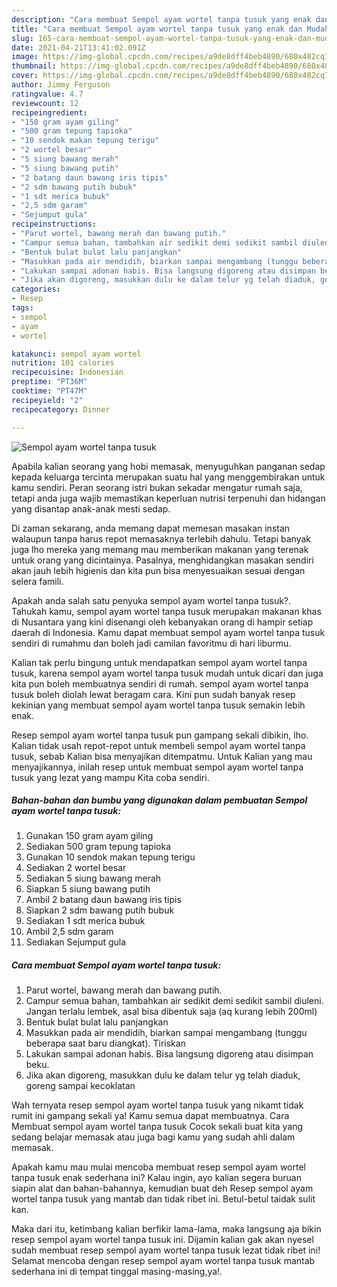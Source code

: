 ```yaml
---
description: "Cara membuat Sempol ayam wortel tanpa tusuk yang enak dan Mudah Dibuat"
title: "Cara membuat Sempol ayam wortel tanpa tusuk yang enak dan Mudah Dibuat"
slug: 165-cara-membuat-sempol-ayam-wortel-tanpa-tusuk-yang-enak-dan-mudah-dibuat
date: 2021-04-21T13:41:02.091Z
image: https://img-global.cpcdn.com/recipes/a9de8dff4beb4890/680x482cq70/sempol-ayam-wortel-tanpa-tusuk-foto-resep-utama.jpg
thumbnail: https://img-global.cpcdn.com/recipes/a9de8dff4beb4890/680x482cq70/sempol-ayam-wortel-tanpa-tusuk-foto-resep-utama.jpg
cover: https://img-global.cpcdn.com/recipes/a9de8dff4beb4890/680x482cq70/sempol-ayam-wortel-tanpa-tusuk-foto-resep-utama.jpg
author: Jimmy Ferguson
ratingvalue: 4.7
reviewcount: 12
recipeingredient:
- "150 gram ayam giling"
- "500 gram tepung tapioka"
- "10 sendok makan tepung terigu"
- "2 wortel besar"
- "5 siung bawang merah"
- "5 siung bawang putih"
- "2 batang daun bawang iris tipis"
- "2 sdm bawang putih bubuk"
- "1 sdt merica bubuk"
- "2,5 sdm garam"
- "Sejumput gula"
recipeinstructions:
- "Parut wortel, bawang merah dan bawang putih."
- "Campur semua bahan, tambahkan air sedikit demi sedikit sambil diuleni. Jangan terlalu lembek, asal bisa dibentuk saja (aq kurang lebih 200ml)"
- "Bentuk bulat bulat lalu panjangkan"
- "Masukkan pada air mendidih, biarkan sampai mengambang (tunggu beberapa saat baru diangkat). Tiriskan"
- "Lakukan sampai adonan habis. Bisa langsung digoreng atau disimpan beku."
- "Jika akan digoreng, masukkan dulu ke dalam telur yg telah diaduk, goreng sampai kecoklatan"
categories:
- Resep
tags:
- sempol
- ayam
- wortel

katakunci: sempol ayam wortel 
nutrition: 101 calories
recipecuisine: Indonesian
preptime: "PT36M"
cooktime: "PT47M"
recipeyield: "2"
recipecategory: Dinner

---
```



![Sempol ayam wortel tanpa tusuk](https://img-global.cpcdn.com/recipes/a9de8dff4beb4890/680x482cq70/sempol-ayam-wortel-tanpa-tusuk-foto-resep-utama.jpg)

Apabila kalian seorang yang hobi memasak, menyuguhkan panganan sedap kepada keluarga tercinta merupakan suatu hal yang menggembirakan untuk kamu sendiri. Peran seorang istri bukan sekadar mengatur rumah saja, tetapi anda juga wajib memastikan keperluan nutrisi terpenuhi dan hidangan yang disantap anak-anak mesti sedap.

Di zaman  sekarang, anda memang dapat memesan masakan instan walaupun tanpa harus repot memasaknya terlebih dahulu. Tetapi banyak juga lho mereka yang memang mau memberikan makanan yang terenak untuk orang yang dicintainya. Pasalnya, menghidangkan masakan sendiri akan jauh lebih higienis dan kita pun bisa menyesuaikan sesuai dengan selera famili. 



Apakah anda salah satu penyuka sempol ayam wortel tanpa tusuk?. Tahukah kamu, sempol ayam wortel tanpa tusuk merupakan makanan khas di Nusantara yang kini disenangi oleh kebanyakan orang di hampir setiap daerah di Indonesia. Kamu dapat membuat sempol ayam wortel tanpa tusuk sendiri di rumahmu dan boleh jadi camilan favoritmu di hari liburmu.

Kalian tak perlu bingung untuk mendapatkan sempol ayam wortel tanpa tusuk, karena sempol ayam wortel tanpa tusuk mudah untuk dicari dan juga kita pun boleh membuatnya sendiri di rumah. sempol ayam wortel tanpa tusuk boleh diolah lewat beragam cara. Kini pun sudah banyak resep kekinian yang membuat sempol ayam wortel tanpa tusuk semakin lebih enak.

Resep sempol ayam wortel tanpa tusuk pun gampang sekali dibikin, lho. Kalian tidak usah repot-repot untuk membeli sempol ayam wortel tanpa tusuk, sebab Kalian bisa menyajikan ditempatmu. Untuk Kalian yang mau menyajikannya, inilah resep untuk membuat sempol ayam wortel tanpa tusuk yang lezat yang mampu Kita coba sendiri.

<!--inarticleads1-->

##### Bahan-bahan dan bumbu yang digunakan dalam pembuatan Sempol ayam wortel tanpa tusuk:

1. Gunakan 150 gram ayam giling
1. Sediakan 500 gram tepung tapioka
1. Gunakan 10 sendok makan tepung terigu
1. Sediakan 2 wortel besar
1. Sediakan 5 siung bawang merah
1. Siapkan 5 siung bawang putih
1. Ambil 2 batang daun bawang iris tipis
1. Siapkan 2 sdm bawang putih bubuk
1. Sediakan 1 sdt merica bubuk
1. Ambil 2,5 sdm garam
1. Sediakan Sejumput gula




<!--inarticleads2-->

##### Cara membuat Sempol ayam wortel tanpa tusuk:

1. Parut wortel, bawang merah dan bawang putih.
1. Campur semua bahan, tambahkan air sedikit demi sedikit sambil diuleni. Jangan terlalu lembek, asal bisa dibentuk saja (aq kurang lebih 200ml)
1. Bentuk bulat bulat lalu panjangkan
1. Masukkan pada air mendidih, biarkan sampai mengambang (tunggu beberapa saat baru diangkat). Tiriskan
1. Lakukan sampai adonan habis. Bisa langsung digoreng atau disimpan beku.
1. Jika akan digoreng, masukkan dulu ke dalam telur yg telah diaduk, goreng sampai kecoklatan




Wah ternyata resep sempol ayam wortel tanpa tusuk yang nikamt tidak rumit ini gampang sekali ya! Kamu semua dapat membuatnya. Cara Membuat sempol ayam wortel tanpa tusuk Cocok sekali buat kita yang sedang belajar memasak atau juga bagi kamu yang sudah ahli dalam memasak.

Apakah kamu mau mulai mencoba membuat resep sempol ayam wortel tanpa tusuk enak sederhana ini? Kalau ingin, ayo kalian segera buruan siapin alat dan bahan-bahannya, kemudian buat deh Resep sempol ayam wortel tanpa tusuk yang mantab dan tidak ribet ini. Betul-betul taidak sulit kan. 

Maka dari itu, ketimbang kalian berfikir lama-lama, maka langsung aja bikin resep sempol ayam wortel tanpa tusuk ini. Dijamin kalian gak akan nyesel sudah membuat resep sempol ayam wortel tanpa tusuk lezat tidak ribet ini! Selamat mencoba dengan resep sempol ayam wortel tanpa tusuk mantab sederhana ini di tempat tinggal masing-masing,ya!.


